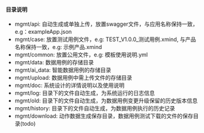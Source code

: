 #### 目录说明
- mgmt/api: 自动生成或单独上传，放置swagger文件，与应用名称保持一致，e.g：exampleApp.json
- mgmt/case: 放置测试用例文件，e.g: TEST_V1.0.0_测试用例.xmind, 与产品名称保持一致，e.g: 示例产品.xmind
- mgmt/common: 放置公用文件，e.g: 模板使用说明.yml
- mgmt/data: 数据用例的存储目录
- mgmt/ai_data: 智能数据用例的存储目录
- mgmt/upload: 数据用例中需上传文件的存储目录
- mgmt/doc: 系统设计的详情说明以及使用说明
- mgmt/log: 目录下的文件自动生成，为系统运行的日志信息
- mgmt/old: 目录下的文件自动生成，为数据用例变更升级保留的历史版本信息
- mgmt/history: 目录下的文件自动生成，为数据用例执行的历史记录
- mgmt/download: 动作数据生成保存目录，数据用例测试下载的文件的保存目录(todo)
